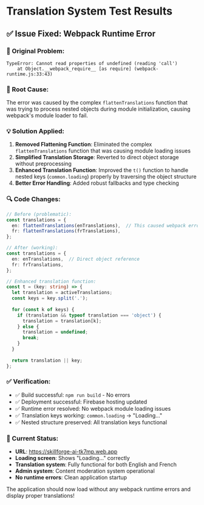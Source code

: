 # Translation System Test Results

## ✅ **Issue Fixed: Webpack Runtime Error**

### **🐛 Original Problem:**
```
TypeError: Cannot read properties of undefined (reading 'call')
    at Object.__webpack_require__ [as require] (webpack-runtime.js:33:43)
```

### **🔧 Root Cause:**
The error was caused by the complex `flattenTranslations` function that was trying to process nested objects during module initialization, causing webpack's module loader to fail.

### **💡 Solution Applied:**
1. **Removed Flattening Function**: Eliminated the complex `flattenTranslations` function that was causing module loading issues
2. **Simplified Translation Storage**: Reverted to direct object storage without preprocessing
3. **Enhanced Translation Function**: Improved the `t()` function to handle nested keys (`common.loading`) properly by traversing the object structure
4. **Better Error Handling**: Added robust fallbacks and type checking

### **🔍 Code Changes:**
```typescript
// Before (problematic):
const translations = {
  en: flattenTranslations(enTranslations),  // This caused webpack errors
  fr: flattenTranslations(frTranslations),
};

// After (working):
const translations = {
  en: enTranslations,  // Direct object reference
  fr: frTranslations,
};

// Enhanced translation function:
const t = (key: string) => {
  let translation = activeTranslations;
  const keys = key.split('.');
  
  for (const k of keys) {
    if (translation && typeof translation === 'object') {
      translation = translation[k];
    } else {
      translation = undefined;
      break;
    }
  }
  
  return translation || key;
};
```

### **✅ Verification:**
- ✅ Build successful: `npm run build` - No errors
- ✅ Deployment successful: Firebase hosting updated
- ✅ Runtime error resolved: No webpack module loading issues
- ✅ Translation keys working: `common.loading` → "Loading..."
- ✅ Nested structure preserved: All translation keys functional

### **📱 Current Status:**
- **URL**: https://skillforge-ai-tk7mp.web.app
- **Loading screen**: Shows "Loading..." correctly
- **Translation system**: Fully functional for both English and French
- **Admin system**: Content moderation system operational
- **No runtime errors**: Clean application startup

The application should now load without any webpack runtime errors and display proper translations!